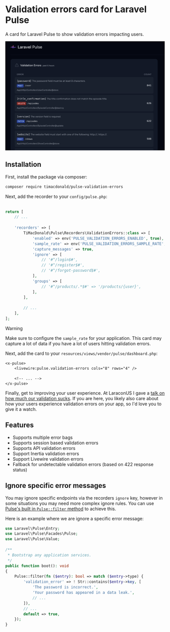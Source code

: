 # Validation errors card for Laravel Pulse

A card for Laravel Pulse to show validation errors impacting users.

<p align="center"><img src="https://raw.githubusercontent.com/timacdonald/pulse-validation-errors/main/art/screenshot.png" alt="Validation errors card for Laravel Pulse"></p>

## Installation

First, install the package via composer:

```sh
composer require timacdonald/pulse-validation-errors
```

Next, add the recorder to your `config/pulse.php`:

```php

return [
    // ...

    'recorders' => [
        TiMacDonald\Pulse\Recorders\ValidationErrors::class => [
            'enabled' => env('PULSE_VALIDATION_ERRORS_ENABLED', true),
            'sample_rate' => env('PULSE_VALIDATION_ERRORS_SAMPLE_RATE', 1),
            'capture_messages' => true,
            'ignore' => [
                // '#^/login$#',
                // '#^/register$#',
                // '#^/forgot-password$#',
            ],
            'groups' => [
                // '#^/products/.*$#' => '/products/{user}',
            ],
        ],

        // ...
    ],
];
```

> [!Warning]
> Make sure to configure the `sample_rate` for your application. This card may capture a lot of data if you have a lot of users hitting validation errors.

Next, add the card to your `resources/views/vendor/pulse/dashboard.php`:

```blade
<x-pulse>
    <livewire:pulse.validation-errors cols="8" rows="4" />

    <!-- ... -->
</x-pulse>
```

Finally, get to improving your user experience. At LaraconUS I gave a [talk on how much our validation sucks](https://youtu.be/MMc2TzBY6l4?si=UEu8dLuRK4XT30yK). If you are here, you likely also care about how your users experience validation errors on your app, so I'd love you to give it a watch.


## Features

- Supports multiple error bags
- Supports session based validation errors
- Supports API validation errors
- Support Inertia validation errors
- Support Livewire validation errors
- Fallback for undetectable validation errors (based on 422 response status)

## Ignore specific error messages

You may ignore specific endpoints via the recorders `ignore` key, however in some situations you may need more complex ignore rules. You can use [Pulse's built in `Pulse::filter` method](https://laravel.com/docs/11.x/pulse#filtering) to achieve this.

Here is an example where we are ignore a specific error message:

```php
use Laravel\Pulse\Entry;
use Laravel\Pulse\Facades\Pulse;
use Laravel\Pulse\Value;

/**
 * Bootstrap any application services.
 */
public function boot(): void
{
    Pulse::filter(fn ($entry): bool => match ($entry->type) {
        'validation_error' => ! Str::contains($entry->key, [
            'The password is incorrect.',
            'Your password has appeared in a data leak.',
            // ...
        ]),
        // ...
        default => true,
    });
}
```

